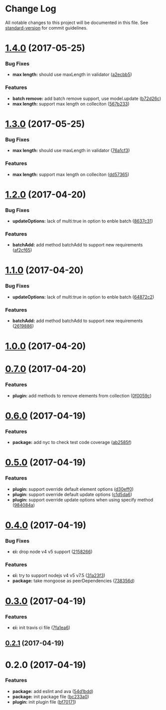 # Change Log

All notable changes to this project will be documented in this file. See [standard-version](https://github.com/conventional-changelog/standard-version) for commit guidelines.

<a name="1.4.0"></a>
# [1.4.0](https://github.com/yidinghan/mongoose-string-collection/compare/v1.2.0...v1.4.0) (2017-05-25)


### Bug Fixes

* **max length:** should use maxLength in validator ([a2ecbb5](https://github.com/yidinghan/mongoose-string-collection/commit/a2ecbb5))


### Features

* **batch remove:** add batch remove support, use model.update ([b72d26c](https://github.com/yidinghan/mongoose-string-collection/commit/b72d26c))
* **max length:** support max length on colleciton ([567b233](https://github.com/yidinghan/mongoose-string-collection/commit/567b233))



<a name="1.3.0"></a>
# [1.3.0](https://github.com/yidinghan/mongoose-string-collection/compare/v1.2.0...v1.3.0) (2017-05-25)


### Bug Fixes

* **max length:** should use maxLength in validator ([76a1cf3](https://github.com/yidinghan/mongoose-string-collection/commit/76a1cf3))


### Features

* **max length:** support max length on colleciton ([dd57365](https://github.com/yidinghan/mongoose-string-collection/commit/dd57365))



<a name="1.2.0"></a>
# [1.2.0](https://github.com/yidinghan/mongoose-string-collection/compare/v1.0.0...v1.2.0) (2017-04-20)


### Bug Fixes

* **updateOptions:** lack of multi:true in option to enble batch ([8637c31](https://github.com/yidinghan/mongoose-string-collection/commit/8637c31))


### Features

* **batchAdd:** add method batchAdd to support new requirements ([af2cf65](https://github.com/yidinghan/mongoose-string-collection/commit/af2cf65))



<a name="1.1.0"></a>
# [1.1.0](https://github.com/yidinghan/mongoose-string-collection/compare/v1.0.0...v1.1.0) (2017-04-20)


### Bug Fixes

* **updateOptions:** lack of multi:true in option to enble batch ([64872c2](https://github.com/yidinghan/mongoose-string-collection/commit/64872c2))


### Features

* **batchAdd:** add method batchAdd to support new requirements ([2619886](https://github.com/yidinghan/mongoose-string-collection/commit/2619886))



<a name="1.0.0"></a>
# [1.0.0](https://github.com/yidinghan/mongoose-string-collection/compare/v0.7.0...v1.0.0) (2017-04-20)



<a name="0.7.0"></a>
# [0.7.0](https://github.com/yidinghan/mongoose-string-collection/compare/v0.6.0...v0.7.0) (2017-04-20)


### Features

* **plugin:** add methods to remove elements from collection ([0f0059c](https://github.com/yidinghan/mongoose-string-collection/commit/0f0059c))



<a name="0.6.0"></a>
# [0.6.0](https://github.com/yidinghan/mongoose-string-collection/compare/v0.5.0...v0.6.0) (2017-04-19)


### Features

* **package:** add nyc to check test code coverage ([ab2585f](https://github.com/yidinghan/mongoose-string-collection/commit/ab2585f))



<a name="0.5.0"></a>
# [0.5.0](https://github.com/yidinghan/mongoose-string-collection/compare/v0.4.0...v0.5.0) (2017-04-19)


### Features

* **plugin:** support override default element options ([d30eff0](https://github.com/yidinghan/mongoose-string-collection/commit/d30eff0))
* **plugin:** support override default update options ([c1d5da6](https://github.com/yidinghan/mongoose-string-collection/commit/c1d5da6))
* **plugin:** support override update options when using specify method ([984084a](https://github.com/yidinghan/mongoose-string-collection/commit/984084a))



<a name="0.4.0"></a>
# [0.4.0](https://github.com/yidinghan/mongoose-string-collection/compare/v0.3.0...v0.4.0) (2017-04-19)


### Bug Fixes

* **ci:** drop node v4 v5 support ([2158266](https://github.com/yidinghan/mongoose-string-collection/commit/2158266))


### Features

* **ci:** try to support nodejs v4 v5 v7.5 ([31a23f3](https://github.com/yidinghan/mongoose-string-collection/commit/31a23f3))
* **package:** take mongoose as peerDependencies ([738356d](https://github.com/yidinghan/mongoose-string-collection/commit/738356d))



<a name="0.3.0"></a>
# [0.3.0](https://github.com/yidinghan/mongoose-string-collection/compare/v0.2.1...v0.3.0) (2017-04-19)


### Features

* **ci:** init travis ci file ([7fa1ea6](https://github.com/yidinghan/mongoose-string-collection/commit/7fa1ea6))



<a name="0.2.1"></a>
## [0.2.1](https://github.com/yidinghan/mongoose-string-collection/compare/v0.2.0...v0.2.1) (2017-04-19)



<a name="0.2.0"></a>
# 0.2.0 (2017-04-19)


### Features

* **package:** add eslint and ava ([54d1bdd](https://github.com/yidinghan/mongoose-string-collection/commit/54d1bdd))
* **package:** init package file ([bc233a0](https://github.com/yidinghan/mongoose-string-collection/commit/bc233a0))
* **plugin:** init plugin file ([bf70171](https://github.com/yidinghan/mongoose-string-collection/commit/bf70171))
